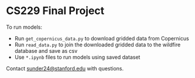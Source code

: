 # CS229 Final Project

To run models:
- Run `get_copernicus_data.py` to download gridded data from Copernicus
- Run `read_data.py` to join the downloaded gridded data to the wildfire database 
and save as csv
- Use `*.ipynb` files to run models using saved dataset

Contact [sunder24@stanford.edu](mailto:sunder24@stanford.edu) with questions.
